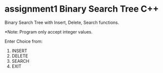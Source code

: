 # assignment1 Binary Search Tree C++

Binary Search Tree with Insert, Delete, Search functions.

*Note: Program only accept integer values.

Enter Choice from:
1. INSERT
2. DELETE
3. SEARCH
4. EXIT

